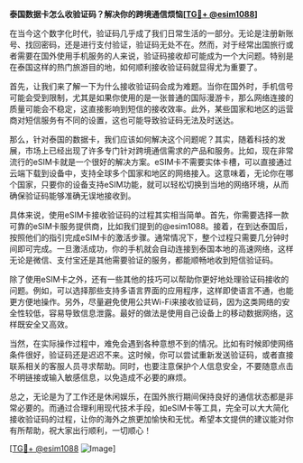 **泰国数据卡怎么收验证码？解决你的跨境通信烦恼[[TG💪+ @esim1088](https://t.me/s/esim1088)]**

在当今这个数字化时代，验证码几乎成了我们日常生活的一部分。无论是注册新账号、找回密码，还是进行支付验证，验证码无处不在。然而，对于经常出国旅行或者需要在国外使用手机服务的人来说，验证码接收却可能成为一个大问题。特别是在泰国这样的热门旅游目的地，如何顺利接收验证码就显得尤为重要了。

首先，让我们来了解一下为什么接收验证码会成为难题。当你在国外时，手机信号可能会受到限制，尤其是如果你使用的是一张普通的国际漫游卡，那么网络连接的质量可能会不稳定，这直接影响到短信的接收效率。此外，某些国家和地区的运营商对短信服务有不同的设置，这也可能导致验证码无法及时送达。

那么，针对泰国的数据卡，我们应该如何解决这个问题呢？其实，随着科技的发展，市场上已经出现了许多专门针对跨境通信需求的产品和服务。比如，现在非常流行的eSIM卡就是一个很好的解决方案。eSIM卡不需要实体卡槽，可以直接通过云端下载到设备中，支持全球多个国家和地区的网络接入。这意味着，无论你在哪个国家，只要你的设备支持eSIM功能，就可以轻松切换到当地的网络环境，从而确保验证码能够准确无误地接收到。

具体来说，使用eSIM卡接收验证码的过程其实相当简单。首先，你需要选择一款可靠的eSIM卡服务提供商，比如我们提到的@esim1088。接着，在到达泰国后，按照他们的指引完成eSIM卡的激活步骤。通常情况下，整个过程只需要几分钟时间即可完成。一旦激活成功，你的手机就会自动连接到泰国本地的高速网络，这样无论是微信、支付宝还是其他需要验证的服务，都能顺畅地收到短信验证码。

除了使用eSIM卡之外，还有一些其他的技巧可以帮助你更好地处理验证码接收的问题。例如，可以选择那些支持多语言界面的应用程序，这样即使语言不通，也能更方便地操作。另外，尽量避免使用公共Wi-Fi来接收验证码，因为这类网络的安全性较低，容易导致信息泄露。最好的做法是使用自己设备上的移动数据网络，这样既安全又高效。

当然，在实际操作过程中，难免会遇到各种意想不到的情况。比如有时候即使网络条件很好，验证码还是迟迟不来。这时候，你可以尝试重新发送验证码，或者直接联系相关的客服人员寻求帮助。同时，也要注意保护个人信息安全，不要随意点击不明链接或输入敏感信息，以免造成不必要的麻烦。

总之，无论是为了工作还是休闲娱乐，在国外旅行期间保持良好的通信状态都是非常必要的。而通过合理利用现代技术手段，如eSIM卡等工具，完全可以大大简化接收验证码的过程，让你的海外之旅更加愉快和无忧。希望本文提供的建议能对你有所帮助，祝大家出行顺利，一切顺心！

[[TG💪+ @esim1088](https://t.me/s/esim1088) ![Image](https://i.postimg.cc/4NQfJmqS/Snipaste-2025-05-13-00-14-12.png)]
